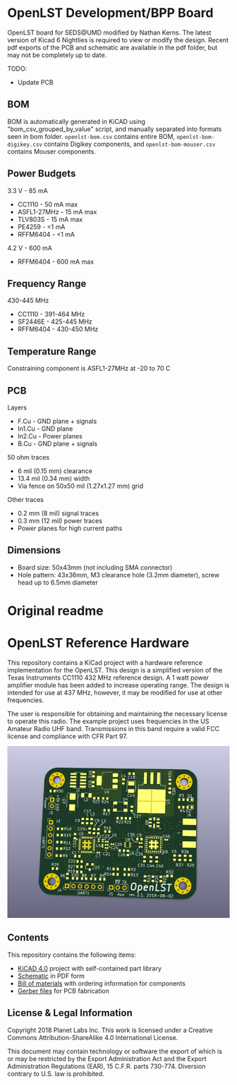 # OpenLST Development/BPP Board

OpenLST board for SEDS@UMD modified by Nathan Kerns. The latest version of Kicad 6 Nightlies is required to view or modify the design. Recent pdf exports of the PCB and schematic are available in the pdf folder, but may not be completely up to date.

TODO:
* Update PCB

## BOM

BOM is automatically generated in KiCAD using "bom_csv_grouped_by_value" script, and manually separated into formats seen in bom folder. `openlst-bom.csv` contains entire BOM, `openlst-bom-digikey.csv` contains Digikey components, and `openlst-bom-mouser.csv` contains Mouser components.

## Power Budgets

3.3 V - 85 mA

* CC1110 - 50 mA max
* ASFL1-27MHz - 15 mA max
* TLV803S - 15 mA max
* PE4259 - <1 mA
* RFFM6404 - <1 mA


4.2 V - 600 mA

* RFFM6404 - 600 mA max

## Frequency Range

430-445 MHz

* CC1110 - 391-464 MHz
* SF2446E - 425-445 MHz
* RFFM6404 - 430-450 MHz

## Temperature Range

Constraining component is ASFL1-27MHz at -20 to 70 C

## PCB

Layers
* F.Cu - GND plane + signals
* In1.Cu - GND plane
* In2.Cu - Power planes
* B.Cu - GND plane + signals

50 ohm traces
* 6 mil (0.15 mm) clearance
* 13.4 mil (0.34 mm) width
* Via fence on 50x50 mil (1.27x1.27 mm) grid

Other traces
* 0.2 mm (8 mil) signal traces
* 0.3 mm (12 mil) power traces
* Power planes for high current paths

## Dimensions

* Board size: 50x43mm (not including SMA connector)
* Hole pattern: 43x36mm, M3 clearance hole (3.2mm diameter), screw head up to 6.5mm diameter

# Original readme

OpenLST Reference Hardware
==========================

This repository contains a KiCad project with a hardware reference
implementation for the OpenLST.  This design is a simplified version
of the Texas Instruments CC1110 432 MHz reference design.  A 1 watt
power amplifier module has been added to increase operating range.
The design is intended for use at 437 MHz, however, it may be modified
for use at other frequencies.

The user is responsible for obtaining and maintaining the necessary
license to operate this radio.  The example project uses frequencies
in the US Amateur Radio UHF band. Transmissions in this band require a
valid FCC license and compliance with CFR Part 97.

![board rendering](images/openlst-hw.jpg)

Contents
--------

This repository contains the following items:

  * [KiCAD 4.0](http://kicad-pcb.org/) project with self-contained part library
  * [Schematic](pdf/openlst-hw.pdf) in PDF form
  * [Bill of materials](bom/) with ordering information for components
  * [Gerber files](gerber/) for PCB fabrication

License & Legal Information
---------------------------

Copyright 2018 Planet Labs Inc. This work is licensed under a
Creative Commons Attribution-ShareAlike 4.0 International License.

This document may contain technology or software the export of which
is or may be restricted by the Export Administration Act and the
Export Administration Regulations (EAR), 15 C.F.R. parts
730-774. Diversion contrary to U.S. law is prohibited.

